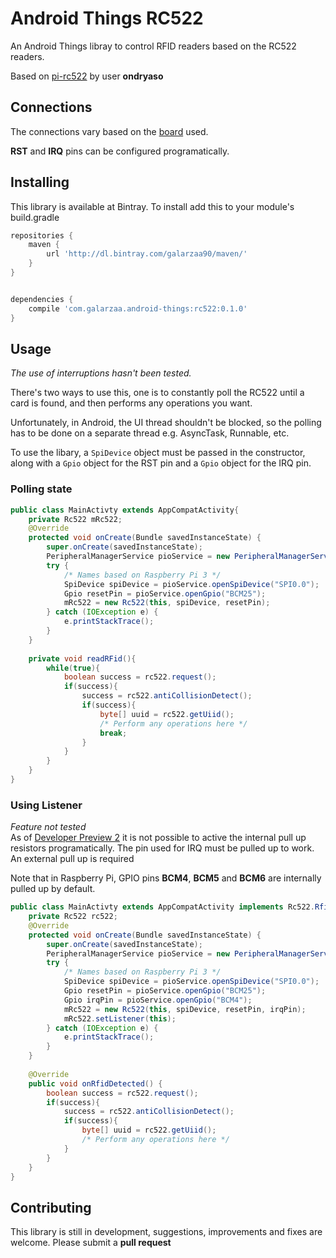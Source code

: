 # Android Things RC522
An Android Things libray to control RFID readers based on the RC522 readers.

Based on [pi-rc522](https://github.com/ondryaso/pi-rc522) by user **ondryaso**

## Connections
The connections vary based on the [board](https://developer.android.com/things/hardware/developer-kits.html) used.

**RST** and **IRQ** pins can be configured programatically.

## Installing
This library is available at Bintray. To install add this to your module's build.gradle
```groovy
repositories {
    maven {
        url 'http://dl.bintray.com/galarzaa90/maven/'
    }
}


dependencies {
    compile 'com.galarzaa.android-things:rc522:0.1.0'
}
```

## Usage
_The use of interruptions hasn't been tested._

There's two ways to use this, one is to constantly poll the RC522 until a card is found, and then 
performs any operations you want.

Unfortunately, in Android, the UI thread shouldn't be blocked, so the polling has to be done on a 
separate thread e.g. AsyncTask, Runnable, etc.

To use the libary, a `SpiDevice` object must be passed in the constructor, along with a `Gpio` object for
the RST pin and a `Gpio` object for the IRQ pin.

### Polling state
```java
public class MainActivty extends AppCompatActivity{
    private Rc522 mRc522;
    @Override
    protected void onCreate(Bundle savedInstanceState) {
        super.onCreate(savedInstanceState);
        PeripheralManagerService pioService = new PeripheralManagerService();
        try {
            /* Names based on Raspberry Pi 3 */
            SpiDevice spiDevice = pioService.openSpiDevice("SPI0.0");
            Gpio resetPin = pioService.openGpio("BCM25");
            mRc522 = new Rc522(this, spiDevice, resetPin);
        } catch (IOException e) {
            e.printStackTrace();
        }
    }
    
    private void readRFid(){
        while(true){
            boolean success = rc522.request();
            if(success){
                success = rc522.antiCollisionDetect();
                if(success){
                    byte[] uuid = rc522.getUiid();
                    /* Perform any operations here */
                    break;
                }
            }
        }
    }
}
```

### Using Listener
_Feature not tested_  
As of [Developer Preview 2](https://developer.android.com/things/preview/releases.html#developer_preview_2)
it is not possible to active the internal pull up resistors programatically. The pin used for IRQ 
must be pulled up to work. An external pull up is required

Note that in Raspberry Pi, GPIO pins **BCM4**, **BCM5** and **BCM6** are internally pulled up by default.
```java
public class MainActivty extends AppCompatActivity implements Rc522.RfidListener {
    private Rc522 rc522;
    @Override
    protected void onCreate(Bundle savedInstanceState) {
        super.onCreate(savedInstanceState);
        PeripheralManagerService pioService = new PeripheralManagerService();
        try {
            /* Names based on Raspberry Pi 3 */
            SpiDevice spiDevice = pioService.openSpiDevice("SPI0.0");
            Gpio resetPin = pioService.openGpio("BCM25");
            Gpio irqPin = pioService.openGpio("BCM4");
            mRc522 = new Rc522(this, spiDevice, resetPin, irqPin);
            mRc522.setListener(this);
        } catch (IOException e) {
            e.printStackTrace();
        }
    }
    
    @Override
    public void onRfidDetected() {
        boolean success = rc522.request();
        if(success){
            success = rc522.antiCollisionDetect();
            if(success){
                byte[] uuid = rc522.getUiid();
                /* Perform any operations here */
            }
        }
    }
}
```
## Contributing
This library is still in development, suggestions, improvements and fixes are welcome. Please 
submit a **pull request**